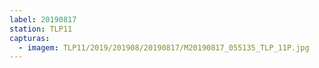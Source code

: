 ```yaml
---
label: 20190817
station: TLP11
capturas:
  - imagem: TLP11/2019/201908/20190817/M20190817_055135_TLP_11P.jpg
---
```

